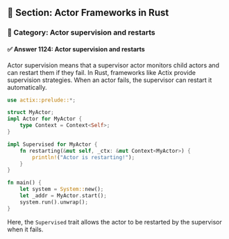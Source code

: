 ## 📘 Section: Actor Frameworks in Rust
### 🔹 Category: Actor supervision and restarts
#### ✅ Answer 1124: Actor supervision and restarts

Actor supervision means that a supervisor actor monitors child actors and can restart them if they fail. In Rust, frameworks like Actix provide supervision strategies. When an actor fails, the supervisor can restart it automatically.

```rust
use actix::prelude::*;

struct MyActor;
impl Actor for MyActor {
    type Context = Context<Self>;
}

impl Supervised for MyActor {
    fn restarting(&mut self, _ctx: &mut Context<MyActor>) {
        println!("Actor is restarting!");
    }
}

fn main() {
    let system = System::new();
    let _addr = MyActor.start();
    system.run().unwrap();
}
```
Here, the `Supervised` trait allows the actor to be restarted by the supervisor when it fails.
